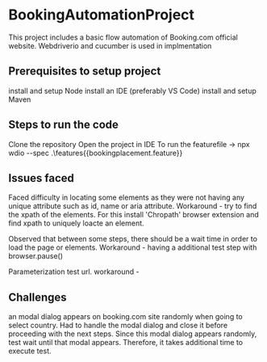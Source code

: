 # BookingAutomationProject

This project includes a basic flow automation of Booking.com official website. Webdriverio and cucumber is used in implmentation

## Prerequisites to setup project
install and setup Node
install an IDE (preferably VS Code)
install and setup Maven


## Steps to run the code
Clone the repository
Open the project in IDE
To run the featurefile -> npx wdio --spec .\features\{{bookingplacement.feature}}

## Issues faced
Faced difficulty in locating some elements as they were not having any unique attribute such as id, name or aria attribute.
Workaround - try to find the xpath of the elements. For this install 'Chropath' browser extension and find xpath to uniquely loacte an element.

Observed that between some steps, there should be a wait time in order to load the page or elements.
Workaround - having a additional test step with browser.pause()

Parameterization test url.
workaround - 

## Challenges

an modal dialog appears on booking.com site randomly when going to select country. Had to handle the modal dialog and close it before proceeding with the next steps. 
Since this modal dialog appears randomly, test wait until that modal appears. Therefore, it takes additional time to execute test.
